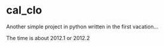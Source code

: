 cal_clo
=======

Another simple project in python written in the first vacation...

The time is about 2012.1 or 2012.2